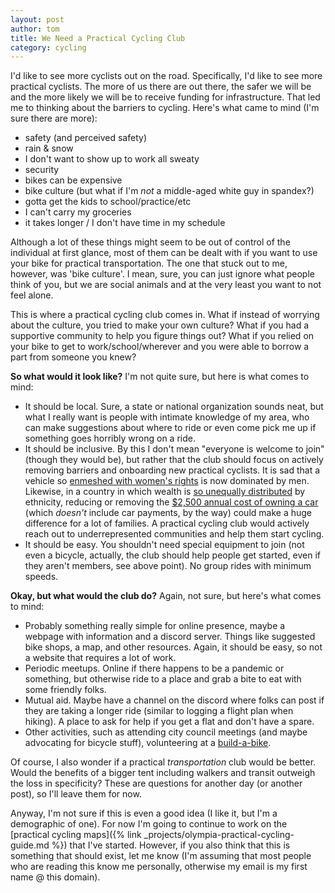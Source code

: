 ```yaml
---
layout: post
author: tom
title: We Need a Practical Cycling Club
category: cycling
---
```

I'd like to see more cyclists out on the road. Specifically, I'd like to see more practical cyclists. The more of us there are out there, the safer we will be and the more likely we will be to receive funding for infrastructure. That led me to thinking about the barriers to cycling. Here's what came to mind (I'm sure there are more):
* safety (and perceived safety)
* rain & snow
* I don't want to show up to work all sweaty
* security
* bikes can be expensive
* bike culture (but what if I'm *not* a middle-aged white guy in spandex?)
* gotta get the kids to school/practice/etc
* I can't carry my groceries
* it takes longer / I don't have time in my schedule

Although a lot of these things might seem to be out of control of the individual at first glance, most of them can be dealt with if you want to use your bike for practical transportation. The one that stuck out to me, however, was 'bike culture'. I mean, sure, you can just ignore what people think of you, but we are social animals and at the very least you want to not feel alone.

This is where a practical cycling club comes in. What if instead of worrying about the culture, you tried to make your own culture? What if you had a supportive community to help you figure things out? What if you relied on your bike to get to work/school/wherever and you were able to borrow a part from someone you knew?

**So what would it look like?** I'm not quite sure, but here is what comes to mind:
* It should be local. Sure, a state or national organization sounds neat, but what I really want is people with intimate knowledge of my area, who can make suggestions about where to ride or even come pick me up if something goes horribly wrong on a ride.
* It should be inclusive. By this I don't mean "everyone is welcome to join" (though they would be), but rather that the club should focus on actively removing barriers and onboarding new practical cyclists. It is sad that a vehicle so [enmeshed with women's rights](https://www.theguardian.com/lifeandstyle/womens-blog/2015/jun/18/freewheeling-equality-cycling-women-rights-yemen-bicycle-liberation) is now dominated by men. Likewise, in a country in which wealth is [so unequally distributed](https://www.forbes.com/sites/niallmccarthy/2017/09/14/racial-wealth-inequality-in-the-u-s-is-rampant-infographic/#76bae20f34e8) by ethnicity, reducing or removing the [$2,500 annual cost of owning a car](https://www.msn.com/en-us/money/savemoney/the-annual-cost-of-owning-a-car-in-every-state/ss-BBYKtOS#image=19) (which *doesn't* include car payments, by the way) could make a huge difference for a lot of families. A practical cycling club would actively reach out to underrepresented communities and help them start cycling.
* It should be easy. You shouldn't need special equipment to join (not even a bicycle, actually, the club should help people get started, even if they aren't members, see above point). No group rides with minimum speeds.

**Okay, but what would the club do?** Again, not sure, but here's what comes to mind:
* Probably something really simple for online presence, maybe a webpage with information and a discord server. Things like suggested bike shops, a map, and other resources. Again, it should be easy, so not a website that requires a lot of work.
* Periodic meetups. Online if there happens to be a pandemic or something, but otherwise ride to a place and grab a bite to eat with some friendly folks.
* Mutual aid. Maybe have a channel on the discord where folks can post if they are taking a longer ride (similar to logging a flight plan when hiking). A place to ask for help if you get a flat and don't have a spare.
* Other activities, such as attending city council meetings (and maybe advocating for bicycle stuff), volunteering at a [build-a-bike](https://oly-wa.us/Bikes/index.php).

Of course, I also wonder if a practical *transportation* club would be better. Would the benefits of a bigger tent including walkers and transit outweigh the loss in specificity? These are questions for another day (or another post), so I'll leave them for now.

Anyway, I'm not sure if this is even a good idea (I like it, but I'm a demographic of one). For now I'm going to continue to work on the [practical cycling maps]({% link _projects/olympia-practical-cycling-guide.md %}) that I've started. However, if you also think that this is something that should exist, let me know (I'm assuming that most people who are reading this know me personally, otherwise my email is my first name @ this domain).
